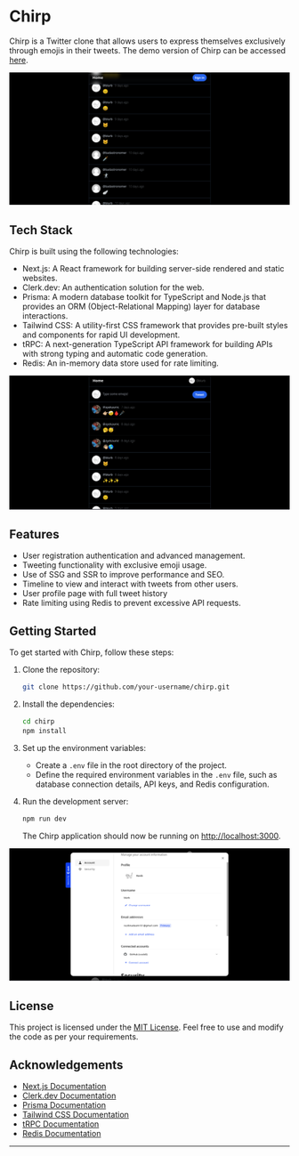 # Chirp

Chirp is a Twitter clone that allows users to express themselves exclusively through emojis in their tweets. The demo version of Chirp can be accessed [here](https://chirp-two-eta.vercel.app).

![Chirp](0.png)

## Tech Stack

Chirp is built using the following technologies:

- Next.js: A React framework for building server-side rendered and static websites.
- Clerk.dev: An authentication solution for the web.
- Prisma: A modern database toolkit for TypeScript and Node.js that provides an ORM (Object-Relational Mapping) layer for database interactions.
- Tailwind CSS: A utility-first CSS framework that provides pre-built styles and components for rapid UI development.
- tRPC: A next-generation TypeScript API framework for building APIs with strong typing and automatic code generation.
- Redis: An in-memory data store used for rate limiting.

![Tech Stack](1.png)

## Features

- User registration authentication and advanced management.
- Tweeting functionality with exclusive emoji usage.
- Use of SSG and SSR to improve performance and SEO.
- Timeline to view and interact with tweets from other users.
- User profile page with full tweet history
- Rate limiting using Redis to prevent excessive API requests.

## Getting Started

To get started with Chirp, follow these steps:

1. Clone the repository:

   ```bash
   git clone https://github.com/your-username/chirp.git
   ```

2. Install the dependencies:

   ```bash
   cd chirp
   npm install
   ```

3. Set up the environment variables:
   - Create a `.env` file in the root directory of the project.
   - Define the required environment variables in the `.env` file, such as database connection details, API keys, and Redis configuration.

4. Run the development server:

   ```bash
   npm run dev
   ```

   The Chirp application should now be running on [http://localhost:3000](http://localhost:3000).

![Tweet](2.png)

## License

This project is licensed under the [MIT License](LICENSE). Feel free to use and modify the code as per your requirements.

## Acknowledgements

- [Next.js Documentation](https://nextjs.org/docs)
- [Clerk.dev Documentation](https://clerk.dev)
- [Prisma Documentation](https://www.prisma.io/docs)
- [Tailwind CSS Documentation](https://tailwindcss.com/docs)
- [tRPC Documentation](https://trpc.io/docs)
- [Redis Documentation](https://redis.io/documentation)


---

